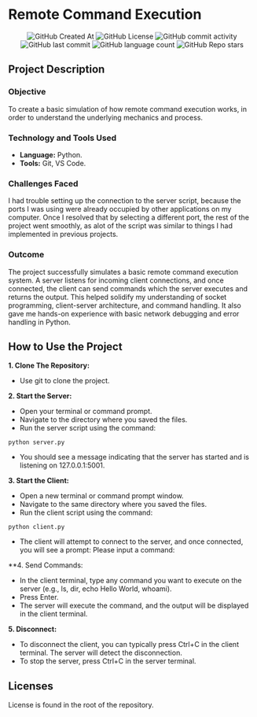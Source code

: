 # Remote Command Execution

<div align="center">

<img alt="GitHub Created At" src="https://img.shields.io/github/created-at/KieranPritchard/Remote-Command-Execution">

<img alt="GitHub License" src="https://img.shields.io/github/license/KieranPritchard/Remote-Command-Execution">

<img alt="GitHub commit activity" src="https://img.shields.io/github/commit-activity/t/KieranPritchard/Remote-Command-Execution">

<img alt="GitHub last commit" src="https://img.shields.io/github/last-commit/KieranPritchard/Remote-Command-Execution">

<img alt="GitHub language count" src="https://img.shields.io/github/languages/count/KieranPritchard/Remote-Command-Execution">

<img alt="GitHub Repo stars" src="https://img.shields.io/github/stars/KieranPritchard/Remote-Command-Execution">

</div>

## Project Description

### Objective

To create a basic simulation of how remote command execution works, in order to understand the underlying mechanics and process.

### Technology and Tools Used

* **Language:** Python.
* **Tools:** Git, VS Code.

### Challenges Faced

I had trouble setting up the connection to the server script, because the ports I was using were already occupied by other applications on my computer. 
Once I resolved that by selecting a different port, the rest of the project went smoothly, as alot of the script was similar to things I had implemented in previous projects.

### Outcome

The project successfully simulates a basic remote command execution system. 
A server listens for incoming client connections, and once connected, the client can send commands which the server executes and returns the output. 
This helped solidify my understanding of socket programming, client-server architecture, and command handling. 
It also gave me hands-on experience with basic network debugging and error handling in Python.

## How to Use the Project

**1. Clone The Repository:**

* Use git to clone the project.

**2. Start the Server:**

* Open your terminal or command prompt.
* Navigate to the directory where you saved the files.
* Run the server script using the command:

```python server.py```

* You should see a message indicating that the server has started and is listening on 127.0.0.1:5001.

**3. Start the Client:**

* Open a new terminal or command prompt window.
* Navigate to the same directory where you saved the files.
* Run the client script using the command:
```
python client.py
```
* The client will attempt to connect to the server, and once connected, you will see a prompt: Please input a command: 

**4. Send Commands:

* In the client terminal, type any command you want to execute on the server (e.g., ls, dir, echo Hello World, whoami).
* Press Enter.
* The server will execute the command, and the output will be displayed in the client terminal.

**5. Disconnect:**

* To disconnect the client, you can typically press Ctrl+C in the client terminal. The server will detect the disconnection.
* To stop the server, press Ctrl+C in the server terminal.


## Licenses
License is found in the root of the repository.
